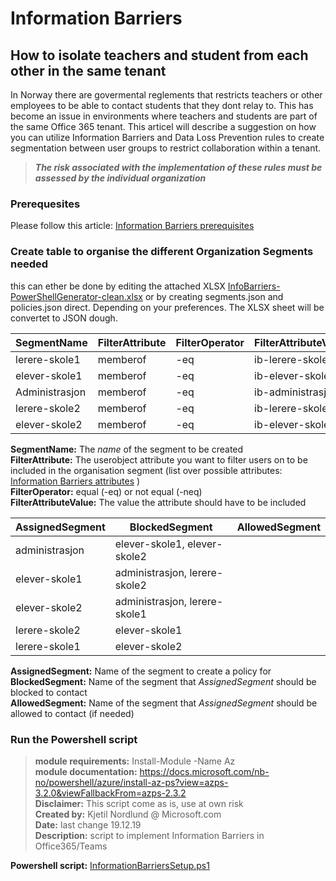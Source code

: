 # Information Barriers

## How to isolate teachers and student from each other in the same tenant

In Norway there are govermental reglements that restricts teachers or other employees to be able to contact students that they dont relay to. This has become an issue in environments where teachers and students are part of the same Office 365 tenant. This articel will describe a suggestion on how you can utilize Information Barriers and Data Loss Prevention rules to create segmentation between user groups to restrict collaboration within a tenant.

> ***The risk associated with the implementation of these rules must be assessed by the individual organization***


### Prerequesites

Please follow this article: [Information Barriers prerequisites](https://docs.microsoft.com/nb-no/microsoft-365/compliance/information-barriers-policies#prerequisites)

### Create table to organise the different Organization Segments needed
this can ether be done by editing the attached XLSX [InfoBarriers-PowerShellGenerator-clean.xlsx](https://github.com/northgrove/Powershell-script/blob/master/InformationBarriers/InfoBarriers-PowerShellGenerator-clean.xlsx)
or by creating segments.json and policies.json direct. Depending on your preferences. The XLSX sheet will be convertet to JSON dough.  

|SegmentName | FilterAttribute | FilterOperator | FilterAttributeValue |
|------------|-----------------|----------------|----------------------|
|lerere-skole1| memberof|-eq| ib-lerere-skole1 |
|elever-skole1|	memberof|-eq|ib-elever-skole1| 
|Administrasjon| memberof|-eq|ib-administrasjon|
|lerere-skole2|	memberof|-eq|ib-lerere-skole2|
|elever-skole2|	memberof|-eq|ib-elever-skole2|

**SegmentName:** The *name* of the segment to be created  
**FilterAttribute:** The userobject attribute you want to filter users on to be included in the organisation segment (list over possible attributes: [Information Barriers attributes](https://docs.microsoft.com/en-us/microsoft-365/compliance/information-barriers-attributes#reference) )  
**FilterOperator:** equal (-eq) or not equal (-neq)  
**FilterAttributeValue:** The value the attribute should have to be included  
  

| AssignedSegment | BlockedSegment | AllowedSegment |
|-----------------|----------------|----------------|
| administrasjon | elever-skole1, elever-skole2||
|elever-skole1|administrasjon, lerere-skole2||
|elever-skole2|administrasjon, lerere-skole1||
|lerere-skole2|elever-skole1||
|lerere-skole1|elever-skole2||

**AssignedSegment:** Name of the segment to create a policy for  
**BlockedSegment:** Name of the segment that *AssignedSegment* should be blocked to contact  
**AllowedSegment:** Name of the segment that *AssignedSegment* should be allowed to contact (if needed)

### Run the Powershell script

> **module requirements:** Install-Module -Name Az  
> **module documentation:** https://docs.microsoft.com/nb-no/powershell/azure/install-az-ps?view=azps-3.2.0&viewFallbackFrom=azps-2.3.2  
> **Disclaimer:** This script come as is, use at own risk  
> **Created by:** Kjetil Nordlund @ Microsoft.com  
> **Date:** last change 19.12.19    
> **Description:** script to implement Information Barriers in Office365/Teams  


**Powershell script:** [InformationBarriersSetup.ps1](https://github.com/northgrove/Powershell-script/blob/master/InformationBarriers/InformationBarriersSetup.ps1)



